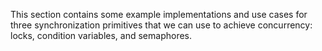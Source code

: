 This section contains some example implementations and use cases for three synchronization primitives that we can use to achieve concurrency: locks, condition variables, and semaphores.

